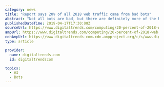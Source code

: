 ```yaml
---
category: news
title: "Report says 20% of all 2018 web traffic came from bad bots"
abstract: "Not all bots are bad, but there are definitely more of the harmful ones that we thought. According to The Next Web, software company Distil Networks published its annual Bad Bot Report this week. Its findings regarding the current state of bots were ..."
publishedDateTime: 2019-04-17T17:30:00Z
sourceUrl: https://www.digitaltrends.com/computing/20-percent-of-2018-web-traffic-came-from-bad-bots-2/
ampUrl: https://www.digitaltrends.com/computing/20-percent-of-2018-web-traffic-came-from-bad-bots-2/?amp
cdnAmpUrl: https://www-digitaltrends-com.cdn.ampproject.org/c/s/www.digitaltrends.com/computing/20-percent-of-2018-web-traffic-came-from-bad-bots-2/?amp
type: article

provider:
  name: digitaltrends.com
  id: digitaltrendscom

topics:
  - AI
  - Bots
---
```


